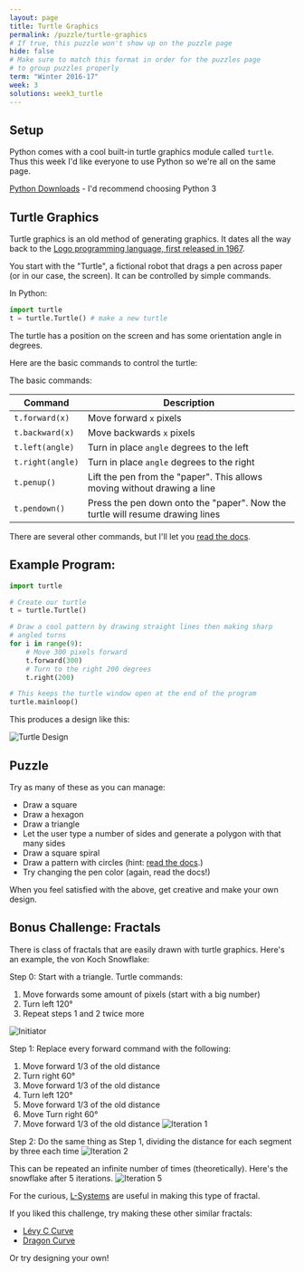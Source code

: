 ```yaml
---
layout: page
title: Turtle Graphics
permalink: /puzzle/turtle-graphics
# If true, this puzzle won't show up on the puzzle page
hide: false
# Make sure to match this format in order for the puzzles page
# to group puzzles properly
term: "Winter 2016-17"
week: 3
solutions: week3_turtle
---
```


## Setup

Python comes with a cool built-in turtle graphics module called `turtle`.
Thus this week I'd like everyone to use Python so we're all on the same page.

[Python Downloads](https://www.python.org/downloads/) - I'd recommend choosing
Python 3

## Turtle Graphics

Turtle graphics is an old method of generating graphics. It dates all the way
back to the [Logo programming language, first released in 1967](http://el.media.mit.edu/logo-foundation/what_is_logo/history.html).

You start with the "Turtle", a fictional robot that drags a pen across paper
(or in our case, the screen). It can be controlled by simple commands.

In Python:

```python
import turtle
t = turtle.Turtle() # make a new turtle
```

The turtle has a position on the screen and has some orientation angle
in degrees.

Here are the basic commands to control the turtle:

The basic commands:

| Command          | Description |
|------------------|-------------|
| `t.forward(x)`   | Move forward `x` pixels |
| `t.backward(x)`  | Move backwards `x` pixels |
| `t.left(angle)`  | Turn in place `angle` degrees to the left |
| `t.right(angle)` | Turn in place `angle` degrees to the right |
| `t.penup()`      | Lift the pen from the "paper". This allows moving without drawing a line |
| `t.pendown()`    | Press the pen down onto the "paper". Now the turtle will resume drawing lines |

There are several other commands, but I'll let you
[read the docs](https://docs.python.org/2/library/turtle.html).

## Example Program:

```python
import turtle

# Create our turtle
t = turtle.Turtle()

# Draw a cool pattern by drawing straight lines then making sharp
# angled turns
for i in range(9):
    # Move 300 pixels forward
    t.forward(300)
    # Turn to the right 200 degrees
    t.right(200)

# This keeps the turtle window open at the end of the program
turtle.mainloop()
```

This produces a design like this:

![Turtle Design]({{site_url}}/images/turtle_example.png)

## Puzzle

Try as many of these as you can manage:

* Draw a square
* Draw a hexagon
* Draw a triangle
* Let the user type a number of sides and generate a polygon with that many
    sides
* Draw a square spiral
* Draw a pattern with circles (hint: [read the docs](https://docs.python.org/2/library/turtle.html).)
* Try changing the pen color (again, read the docs!)

When you feel satisfied with the above, get creative and make your own design.

## Bonus Challenge: Fractals

There is class of fractals that are easily drawn with turtle graphics. Here's
an example, the von Koch Snowflake:

Step 0: Start with a triangle. Turtle commands:
1. Move forwards some amount of pixels (start with a big number)
2. Turn left 120°
3. Repeat steps 1 and 2 twice more

![Initiator]({{site_url}}/images/koch0.png)

Step 1: Replace every forward command with the following:
1. Move forward 1/3 of the old distance
2. Turn right 60°
3. Move forward 1/3 of the old distance
4. Turn left 120°
5. Move forward 1/3 of the old distance
6. Move Turn right 60°
7. Move forward 1/3 of the old distance
![Iteration 1]({{site_url}}/images/koch1.png)

Step 2: Do the same thing as Step 1, dividing the distance for each
segment by three each time
![Iteration 2]({{site_url}}/images/koch2.png)

This can be repeated an infinite number of times (theoretically). Here's the
snowflake after 5 iterations.
![Iteration 5]({{site_url}}/images/koch5.png)

For the curious, [L-Systems](https://en.wikipedia.org/wiki/L-system) are useful
in making this type of fractal.

If you liked this challenge, try making these other similar fractals:
* [Lévy C Curve](https://en.wikipedia.org/wiki/L%C3%A9vy_C_curve)
* [Dragon Curve](https://en.wikipedia.org/wiki/Dragon_curve)

Or try designing your own!
